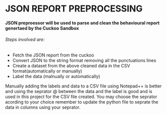 # JSON REPORT PREPROCESSING

#### JSON preproessor will be used to parse and clean the behavioural report genertaed by the Cuckoo Sandbox

###### Steps involved are:
- Fetch the JSON report from the cuckoo
- Convert JSON to the string format removing all the punctuations lines 
- Create a dataset from the above cleaned data in the CSV format(automatically or manually)
- Label the data (malnually or automatically)

Manually adding the labels and data to a CSV file using Notepad++ is better and using the seprator @ between the data and the label is good and is used in this project for the CSV file created. You may choose the seprator acording to your choice remember to update the python file to seprate the data in columns using your seprator.
